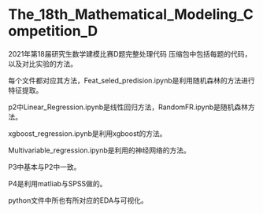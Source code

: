 # The_18th_Mathematical_Modeling_Competition_D
2021年第18届研究生数学建模比赛D题完整处理代码
压缩包中包括每题的代码，以及对比实验的方法。

每个文件都对应其方法，Feat_seled_predision.ipynb是利用随机森林的方法进行特征提取。

p2中Linear_Regression.ipynb是线性回归方法，RandomFR.ipynb是随机森林方法。

xgboost_regression.ipynb是利用xgboost的方法。

Multivariable_regression.ipynb是利用的神经网络的方法。

P3中基本与P2中一致。

P4是利用matliab与SPSS做的。

python文件中所也有所对应的EDA与可视化。
